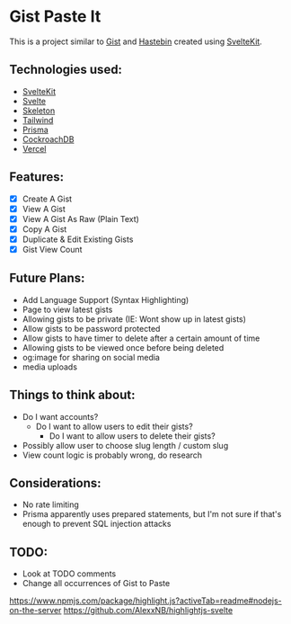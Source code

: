 # Gist Paste It

This is a project similar to [Gist](https://gist.github.com/) and [Hastebin](https://hastebin.com) created using [SvelteKit](https://kit.svelte.dev/).

## Technologies used:

- [SvelteKit](https://kit.svelte.dev/)
- [Svelte](https://svelte.dev/)
- [Skeleton](https://www.skeleton.dev)
- [Tailwind](https://tailwindcss.com/)
- [Prisma](https://www.prisma.io/)
- [CockroachDB](https://www.cockroachlabs.com/)
- [Vercel](https://vercel.com/)

## Features:

- [x] Create A Gist
- [x] View A Gist
- [x] View A Gist As Raw (Plain Text)
- [x] Copy A Gist
- [x] Duplicate & Edit Existing Gists
- [x] Gist View Count

## Future Plans:

- Add Language Support (Syntax Highlighting)
- Page to view latest gists
- Allowing gists to be private (IE: Wont show up in latest gists)
- Allow gists to be password protected
- Allow gists to have timer to delete after a certain amount of time
- Allowing gists to be viewed once before being deleted
- og:image for sharing on social media
- media uploads

## Things to think about:

- Do I want accounts?
  - Do I want to allow users to edit their gists?
    - Do I want to allow users to delete their gists?
- Possibly allow user to choose slug length / custom slug
- View count logic is probably wrong, do research

## Considerations:

- No rate limiting
- Prisma apparently uses prepared statements, but I'm not sure if that's enough to prevent SQL injection attacks

## TODO:

- Look at TODO comments
- Change all occurrences of Gist to Paste

https://www.npmjs.com/package/highlight.js?activeTab=readme#nodejs-on-the-server
https://github.com/AlexxNB/highlightjs-svelte
